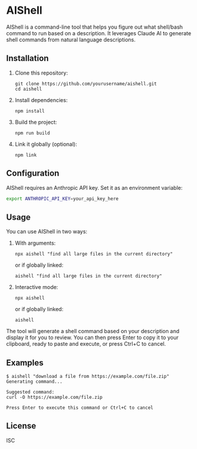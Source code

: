 # AIShell

AIShell is a command-line tool that helps you figure out what shell/bash command to run based on a description. It leverages Claude AI to generate shell commands from natural language descriptions.

## Installation

1. Clone this repository:
   ```
   git clone https://github.com/yourusername/aishell.git
   cd aishell
   ```

2. Install dependencies:
   ```
   npm install
   ```

3. Build the project:
   ```
   npm run build
   ```

4. Link it globally (optional):
   ```
   npm link
   ```

## Configuration

AIShell requires an Anthropic API key. Set it as an environment variable:

```sh
export ANTHROPIC_API_KEY=your_api_key_here
```

## Usage

You can use AIShell in two ways:

1. With arguments:
   ```
   npx aishell "find all large files in the current directory"
   ```
   or if globally linked:
   ```
   aishell "find all large files in the current directory"
   ```

2. Interactive mode:
   ```
   npx aishell
   ```
   or if globally linked:
   ```
   aishell
   ```

The tool will generate a shell command based on your description and display it for you to review. You can then press Enter to copy it to your clipboard, ready to paste and execute, or press Ctrl+C to cancel.

## Examples

```
$ aishell "download a file from https://example.com/file.zip"
Generating command...

Suggested command:
curl -O https://example.com/file.zip

Press Enter to execute this command or Ctrl+C to cancel
```

## License

ISC